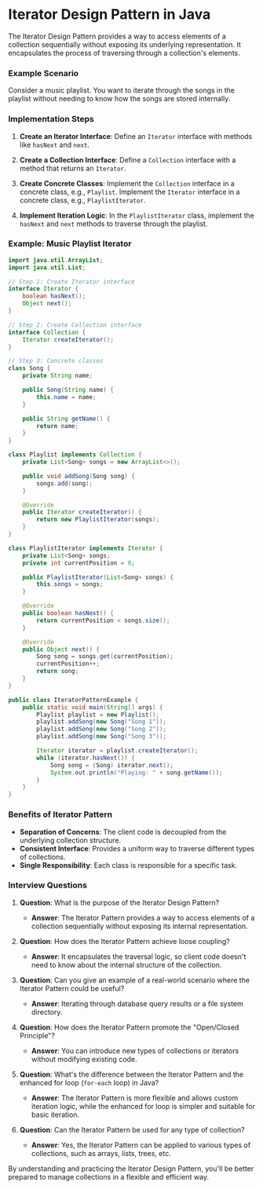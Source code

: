 # Iterator Design Pattern in Java

The Iterator Design Pattern provides a way to access elements of a collection sequentially without exposing its underlying representation. It encapsulates the process of traversing through a collection's elements.

### Example Scenario

Consider a music playlist. You want to iterate through the songs in the playlist without needing to know how the songs are stored internally.

### Implementation Steps

1. **Create an Iterator Interface**: Define an `Iterator` interface with methods like `hasNext` and `next`.

2. **Create a Collection Interface**: Define a `Collection` interface with a method that returns an `Iterator`.

3. **Create Concrete Classes**: Implement the `Collection` interface in a concrete class, e.g., `Playlist`. Implement the `Iterator` interface in a concrete class, e.g., `PlaylistIterator`.

4. **Implement Iteration Logic**: In the `PlaylistIterator` class, implement the `hasNext` and `next` methods to traverse through the playlist.

### Example: Music Playlist Iterator

```java
import java.util.ArrayList;
import java.util.List;

// Step 1: Create Iterator interface
interface Iterator {
    boolean hasNext();
    Object next();
}

// Step 2: Create Collection interface
interface Collection {
    Iterator createIterator();
}

// Step 3: Concrete classes
class Song {
    private String name;

    public Song(String name) {
        this.name = name;
    }

    public String getName() {
        return name;
    }
}

class Playlist implements Collection {
    private List<Song> songs = new ArrayList<>();

    public void addSong(Song song) {
        songs.add(song);
    }

    @Override
    public Iterator createIterator() {
        return new PlaylistIterator(songs);
    }
}

class PlaylistIterator implements Iterator {
    private List<Song> songs;
    private int currentPosition = 0;

    public PlaylistIterator(List<Song> songs) {
        this.songs = songs;
    }

    @Override
    public boolean hasNext() {
        return currentPosition < songs.size();
    }

    @Override
    public Object next() {
        Song song = songs.get(currentPosition);
        currentPosition++;
        return song;
    }
}

public class IteratorPatternExample {
    public static void main(String[] args) {
        Playlist playlist = new Playlist();
        playlist.addSong(new Song("Song 1"));
        playlist.addSong(new Song("Song 2"));
        playlist.addSong(new Song("Song 3"));

        Iterator iterator = playlist.createIterator();
        while (iterator.hasNext()) {
            Song song = (Song) iterator.next();
            System.out.println("Playing: " + song.getName());
        }
    }
}
```

### Benefits of Iterator Pattern

- **Separation of Concerns**: The client code is decoupled from the underlying collection structure.
- **Consistent Interface**: Provides a uniform way to traverse different types of collections.
- **Single Responsibility**: Each class is responsible for a specific task.

### Interview Questions

1. **Question**: What is the purpose of the Iterator Design Pattern?

   - **Answer**: The Iterator Pattern provides a way to access elements of a collection sequentially without exposing its internal representation.

2. **Question**: How does the Iterator Pattern achieve loose coupling?

   - **Answer**: It encapsulates the traversal logic, so client code doesn't need to know about the internal structure of the collection.

3. **Question**: Can you give an example of a real-world scenario where the Iterator Pattern could be useful?

   - **Answer**: Iterating through database query results or a file system directory.

4. **Question**: How does the Iterator Pattern promote the "Open/Closed Principle"?

   - **Answer**: You can introduce new types of collections or iterators without modifying existing code.

5. **Question**: What's the difference between the Iterator Pattern and the enhanced for loop (`for-each` loop) in Java?

   - **Answer**: The Iterator Pattern is more flexible and allows custom iteration logic, while the enhanced for loop is simpler and suitable for basic iteration.

6. **Question**: Can the Iterator Pattern be used for any type of collection?
   - **Answer**: Yes, the Iterator Pattern can be applied to various types of collections, such as arrays, lists, trees, etc.

By understanding and practicing the Iterator Design Pattern, you'll be better prepared to manage collections in a flexible and efficient way.
